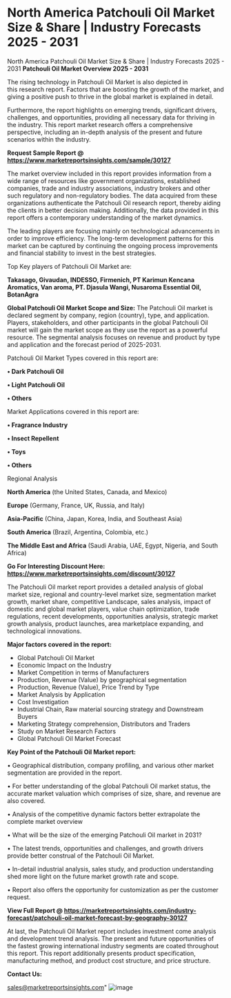 # North America Patchouli Oil Market Size & Share | Industry Forecasts 2025 - 2031
North America Patchouli Oil Market Size & Share | Industry Forecasts 2025 - 2031
<Strong> Patchouli Oil Market Overview 2025 - 2031</strong>

The rising technology in Patchouli Oil Market is also depicted in this research report. Factors that are boosting the growth of the market, and giving a positive push to thrive in the global market is explained in detail.

Furthermore, the report highlights on emerging trends, significant drivers, challenges, and opportunities, providing all necessary data for thriving in the industry. This report market research offers a comprehensive perspective, including an in-depth analysis of the present and future scenarios within the industry.

<strong>Request Sample Report @ <a href=https://www.marketreportsinsights.com/sample/30127>https://www.marketreportsinsights.com/sample/30127</a></strong>

The market overview included in this report provides information from a wide range of resources like government organizations, established companies, trade and industry associations, industry brokers and other such regulatory and non-regulatory bodies. The data acquired from these organizations authenticate the Patchouli Oil research report, thereby aiding the clients in better decision making. Additionally, the data provided in this report offers a contemporary understanding of the market dynamics.

The leading players are focusing mainly on technological advancements in order to improve efficiency. The long-term development patterns for this market can be captured by continuing the ongoing process improvements and financial stability to invest in the best strategies.

Top Key players of Patchouli Oil Market are:

<strong>Takasago, Givaudan, INDESSO, Firmenich, PT Karimun Kencana Aromatics, Van aroma, PT. Djasula Wangi, Nusaroma Essential Oil, BotanAgra</strong>

<strong><b>Global Patchouli Oil Market Scope and Size:</b></strong>
The Patchouli Oil market is declared segment by company, region (country), type, and application. Players, stakeholders, and other participants in the global Patchouli Oil market will gain the market scope as they use the report as a powerful resource. The segmental analysis focuses on revenue and product by type and application and the forecast period of 2025-2031.

Patchouli Oil Market Types covered in this report are:

<strong>• Dark Patchouli Oil

• Light Patchouli Oil

• Others</strong>

Market Applications covered in this report are:

<strong>• Fragrance Industry

• Insect Repellent

• Toys

• Others</strong> 

Regional Analysis

<strong>North America</strong> (the United States, Canada, and Mexico)

<strong>Europe</strong> (Germany, France, UK, Russia, and Italy)

<strong>Asia-Pacific</strong> (China, Japan, Korea, India, and Southeast Asia)

<strong>South America</strong> (Brazil, Argentina, Colombia, etc.)

<strong>The Middle East and Africa</strong> (Saudi Arabia, UAE, Egypt, Nigeria, and South Africa)

<strong>Go For Interesting Discount Here: <a href=https://www.marketreportsinsights.com/discount/30127>https://www.marketreportsinsights.com/discount/30127</a></strong>

The Patchouli Oil market report provides a detailed analysis of global market size, regional and country-level market size, segmentation market growth, market share, competitive Landscape, sales analysis, impact of domestic and global market players, value chain optimization, trade regulations, recent developments, opportunities analysis, strategic market growth analysis, product launches, area marketplace expanding, and technological innovations.

<strong><b>Major factors covered in the report:</b></strong>
<ul>
  <li>Global Patchouli Oil Market </li>
  <li>Economic Impact on the Industry</li>
  <li>Market Competition in terms of Manufacturers</li>
  <li>Production, Revenue (Value) by geographical segmentation</li>
  <li>Production, Revenue (Value), Price Trend by Type</li>
  <li>Market Analysis by Application</li>
  <li>Cost Investigation</li>
  <li>Industrial Chain, Raw material sourcing strategy and Downstream Buyers</li>
  <li>Marketing Strategy comprehension, Distributors and Traders</li>
  <li>Study on Market Research Factors</li>
  <li>Global Patchouli Oil Market Forecast</li>
</ul>

<strong><b>Key Point of the Patchouli Oil Market report:</b></strong>

• Geographical distribution, company profiling, and various other market segmentation are provided in the report.

• For better understanding of the global Patchouli Oil market status, the accurate market valuation which comprises of size, share, and revenue are also covered.

• Analysis of the competitive dynamic factors better extrapolate the complete market overview

• What will be the size of the emerging Patchouli Oil market in 2031?

• The latest trends, opportunities and challenges, and growth drivers provide better construal of the Patchouli Oil Market.

• In-detail industrial analysis, sales study, and production understanding shed more light on the future market growth rate and scope.

• Report also offers the opportunity for customization as per the customer request.

<strong><b>View Full Report @ <a href=https://marketreportsinsights.com/industry-forecast/patchouli-oil-market-forecast-by-geography-30127>https://marketreportsinsights.com/industry-forecast/patchouli-oil-market-forecast-by-geography-30127</a></b></strong>


At last, the Patchouli Oil Market report includes investment come analysis and development trend analysis. The present and future opportunities of the fastest growing international industry segments are coated throughout this report. This report additionally presents product specification, manufacturing method, and product cost structure, and price structure.

<strong>Contact Us:</strong>

sales@marketreportsinsights.com"
![image](https://github.com/user-attachments/assets/2698dcb0-7a1b-4a26-80b9-34209d632b86)
